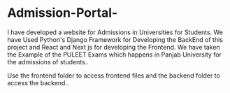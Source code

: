 # Admission-Portal-
I have developed a website for Admissions in Universities for Students. We have Used Python's Django Framework for Developing the BackEnd of this project and  React and Next js for developing the Frontend. We have taken the Example of the PULEET Exams which happens in Panjab University for the admissions of students.. 

Use the frontend folder to access frontend files and the backend folder to access the backend..
